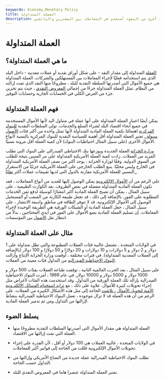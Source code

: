 ```yaml
---
keywords: Economy,Monetary Policy
title: العملة المتداولة
description: تشير العملة المتداولة إلى الأوراق النقدية أو العملات المعدنية أو أي أشكال مادية أخرى من النقود تُستخدم في المعاملات بين المشترين والبائعين.
---
```


# العملة المتداولة
## ما هي العملة المتداولة؟

[العملة](/currency) المتداولة إلى مقدار النقد - على شكل أوراق نقدية أو عملات معدنية - داخل البلد الذي يتم استخدامه فعليًا لإجراء المعاملات بين المستهلكين والشركات. العملة المتداولة هي جميع الأموال التي أصدرتها السلطة النقدية للبلد ، مطروحًا منها النقد الذي تمت إزالته من النظام. تمثل العملة المتداولة جزءًا من إجمالي [المعروض النقدي](/moneysupply) ، حيث يتم تخزين جزء من العرض الكلي في الحسابات الجارية وحسابات التوفير.

## فهم العملة المتداولة

يمكن أيضًا اعتبار العملة المتداولة على أنها عملة في متناول اليد لأنها الأموال المستخدمة في جميع أنحاء اقتصاد البلد لشراء السلع والخدمات. تولي السلطات النقدية [للبنوك المركزية](/centralbank) اهتمامًا بكمية العملة المادية المتداولة لأنها تمثل واحدة من أكثر فئات [الأصول سيولة .](/liquidasset) تعتبر العملة المتداولة أقل أهمية للسياسة النقدية للبنوك المركزية بالنسبة لأنواع الأموال الأخرى (على سبيل المثال احتياطيات البنوك) لأن كمية العملة أقل مرونة نسبيًا.

[وزارة الخزانة](/ustreasury) العملة الجديدة ويوزعها بنك الاحتياطي الفيدرالي على البنوك التي تطلب المزيد من العملات. زادت كمية العملة الأمريكية المتداولة على مر السنين نتيجة للطلب من السوق الدولية. وفقًا لوزارة الخزانة ، يوجد أكثر من نصف العملة الأمريكية المتداولة في الخارج وليس محليًا. ينبع الطلب الخارجي على العملة الأمريكية جزئيًا من الاستقرار النسبي للعملة الأمريكية مقارنة بالدول التي لديها تقييمات عملات أكثر [تقلبًا .](/volatility)

على الرغم من أن [الأموال الإلكترونية](/electronic-money) يمكن الوصول إليها للعديد من أنواع المعاملات ، فقد تكون العملة المادية المتداولة مفضلة في بعض الظروف. بعد الكوارث الطبيعية ، على سبيل المثال ، يمكن أن تصبح العملة المادية أكثر انتشارًا كوسيلة لدفع ثمن الخدمات المطلوبة على الفور. بالإضافة إلى ذلك ، قد تجعل طبيعة الكارثة من الصعب أو المستحيل الوصول إلى الأموال الإلكترونية. قد لا تتوفر الطاقة في مناطق واسعة الانتشار ، على سبيل المثال ، جعل العملة المادية أو الشيكات الورقية هي الطريقة الوحيدة لإجراء المعاملات. إن تسليم العملة المادية يضع الأموال على الفور في أيدي المحتاجين ، بدلاً من انتظار نقل [الأصول](/asset) بين المؤسسات.

## مثال على العملة المتداولة

في الولايات المتحدة ، تشتمل غالبية فئات العملات المطبوعة والتي تظل متداولة على 1 دولار و 2 دولار و 5 دولارات و 10 دولارات و 20 دولارًا و 50 دولارًا و 100 دولار (بالإضافة إلى العملات المعدنية المتداولة). في فترات مختلفة ، أوقفت وزارة الخزانة الإنتاج وأزالت [البنوك الاحتياطية الفيدرالية](/federalreservesystem) من التداول فئات معينة من العملات.

على سبيل المثال ، بعد الحرب العالمية الثانية ، توقفت طباعة العملات بفئات 500 دولار و 1000 دولار و 5000 دولار و 10000 دولار. في عام 1969 ، أمرت البنوك الاحتياطية الفيدرالية بإزالة تلك العملة الورقية من التداول. وقد استخدمت هذه الفئات لأغراض مثل إجراء تحويلات كبيرة للأموال. علاوة على ذلك ، مع [تزايد استخدام الوسائل الإلكترونية الآمنة لتحويل الأموال](/electronic-funds-transfer-act) [، تلاشت](/electronic-funds-transfer-act) الحاجة إلى مثل هذه الأشكال الكبيرة من العملات. على الرغم من أن هذه العملة قد لا تزال موجودة ، تعمل البنوك الاحتياطية الفيدرالية بنشاط لإزالتها من التداول ومن ثم تدمير العملة المادية.

## يسلط الضوء

- العملة المتداولة هي مقدار الأموال التي أصدرتها السلطات النقدية مطروحًا منها العملة التي تمت إزالتها من الاقتصاد.

- في الولايات المتحدة ، غالبية العملات هي 100 دولار أو أقل ، لأن القدرة على إجراء تحويلات الأموال الإلكترونية قللت من الحاجة إلى فواتير أكبر للمعاملات.

- تطلب البنوك الاحتياطية الفيدرالية عملة جديدة من النعناع الأمريكي وإزالتها من التداول حسب الحاجة.

- تعتبر العملة المتداولة عنصرا هاما في المعروض النقدي للبلد.

